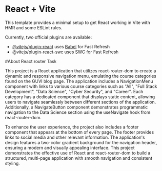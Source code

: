 # React + Vite

This template provides a minimal setup to get React working in Vite with HMR and some ESLint rules.

Currently, two official plugins are available:

- [@vitejs/plugin-react](https://github.com/vitejs/vite-plugin-react/blob/main/packages/plugin-react/README.md) uses [Babel](https://babeljs.io/) for Fast Refresh
- [@vitejs/plugin-react-swc](https://github.com/vitejs/vite-plugin-react-swc) uses [SWC](https://swc.rs/) for Fast Refresh



#About React router Task

This project is a React application that utilizes react-router-dom to create a dynamic and responsive navigation menu, emulating the course categories found on the GUVI blog page. The application includes a NavigationMenu component with links to various course categories such as "All", "Full Stack Development", "Data Science", "Cyber Security", and "Career". Each category has a dedicated component that displays static content, allowing users to navigate seamlessly between different sections of the application. Additionally, a NavigateButton component demonstrates programmatic navigation to the Data Science section using the useNavigate hook from react-router-dom.

To enhance the user experience, the project also includes a footer component that appears at the bottom of every page. The footer provides links to social media and other relevant information. The application's design features a two-color gradient background for the navigation header, ensuring a modern and visually appealing interface. This project demonstrates the effective use of React and react-router-dom to build a structured, multi-page application with smooth navigation and consistent styling.